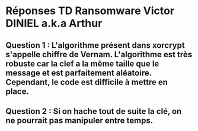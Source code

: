 # Réponses TD Ransomware Victor DINIEL a.k.a Arthur


## Question 1 : L'algorithme présent dans xorcrypt s'appelle chiffre de Vernam. L'algorithme est très robuste car la clef a la même taille que le message et est parfaitement aléatoire. Cependant, le code est difficile à mettre en place.

## Question 2 : Si on hache tout de suite la clé, on ne pourrait pas manipuler entre temps.